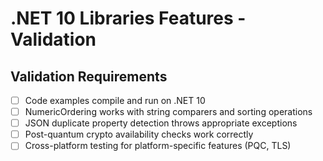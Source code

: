 # .NET 10 Libraries Features - Validation

## Validation Requirements
- [ ] Code examples compile and run on .NET 10
- [ ] NumericOrdering works with string comparers and sorting operations
- [ ] JSON duplicate property detection throws appropriate exceptions
- [ ] Post-quantum crypto availability checks work correctly
- [ ] Cross-platform testing for platform-specific features (PQC, TLS)